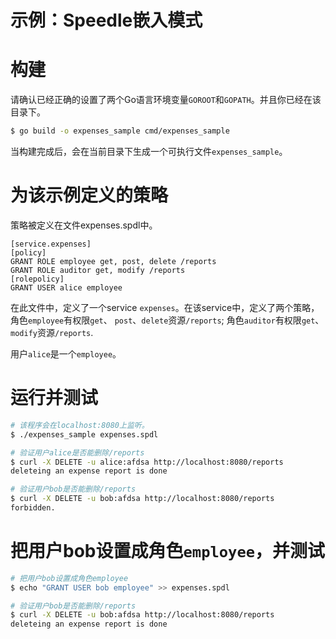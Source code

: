 # 示例：Speedle嵌入模式

# 构建
请确认已经正确的设置了两个Go语言环境变量`GOROOT`和`GOPATH`。并且你已经在该目录下。
```bash
$ go build -o expenses_sample cmd/expenses_sample
```

当构建完成后，会在当前目录下生成一个可执行文件`expenses_sample`。

# 为该示例定义的策略
策略被定义在文件expenses.spdl中。
```
[service.expenses]
[policy]
GRANT ROLE employee get, post, delete /reports
GRANT ROLE auditor get, modify /reports
[rolepolicy]
GRANT USER alice employee
```

在此文件中，定义了一个service `expenses`。在该service中，定义了两个策略，角色`employee`有权限`get`、
`post`、`delete`资源`/reports`; 角色`auditor`有权限`get`、`modify`资源`/reports`.

用户`alice`是一个`employee`。

# 运行并测试
```bash
# 该程序会在localhost:8080上监听。
$ ./expenses_sample expenses.spdl
```

```bash
# 验证用户alice是否能删除/reports
$ curl -X DELETE -u alice:afdsa http://localhost:8080/reports
deleteing an expense report is done

# 验证用户bob是否能删除/reports
$ curl -X DELETE -u bob:afdsa http://localhost:8080/reports
forbidden.
```

# 把用户bob设置成角色`employee`，并测试
```bash
# 把用户bob设置成角色employee
$ echo "GRANT USER bob employee" >> expenses.spdl
```

```bash
# 验证用户bob是否能删除/reports
$ curl -X DELETE -u bob:afdsa http://localhost:8080/reports
deleteing an expense report is done
```

